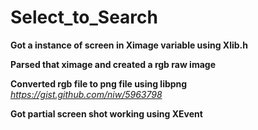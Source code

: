 # Select_to_Search

**Got a instance of screen in Ximage variable using Xlib.h**

**Parsed that ximage and created a rgb raw image**

**Converted rgb file to png file using libpng**
*https://gist.github.com/niw/5963798*

**Got partial screen shot working using XEvent**